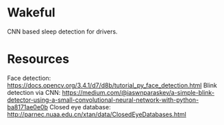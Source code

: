 # Wakeful
CNN based sleep detection for drivers.

# Resources
Face detection: https://docs.opencv.org/3.4.1/d7/d8b/tutorial_py_face_detection.html
Blink detection via CNN: https://medium.com/@iaswnparaskev/a-simple-blink-detector-using-a-small-convolutional-neural-network-with-python-ba8171ae0e0b
Closed eye database: http://parnec.nuaa.edu.cn/xtan/data/ClosedEyeDatabases.html